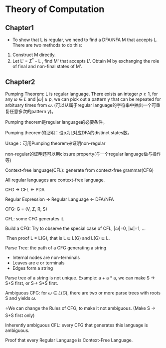 # Theory of Computation

## Chapter1

- To show that L is regular, we need to find a DFA/NFA M that accepts L. There are two methods to do this:

1. Construct M directly.
2. Let L' = $\Sigma^*$ - L , find M' that accepts L'. Obtain M by exchanging the role of final and non-final states of M'.


## Chapter2
Pumping Theorem: L is regular language. There exists an integer $p \geq1$, for any  $\omega \in L$ and $|\omega|\geq p$, we can pick out a pattern y that can be repeated for arbituary times from $\omega$. (可以从属于regular language的字符串中抽出一个可重复任意多次的pattern y)。

Pumping theorem是regular language的必要条件。

Pumping theorem的证明：设p为L对应DFA的distinct states数。

Usage：可用Pumping theorem来证明non-regular

non-regular的证明还可以用closure property(与一个regular language做与操作等)



Context-free language(CFL): generate from context-free grammar(CFG) 

All regular languages are context-free language.

CFG -> CFL <- PDA

Regular Expression -> Regular Language <- DFA/NFA



CFG: G = (V, $\Sigma$, R, S)

CFL: some CFG generates it.

Build a CFG: Try to observe the special case of CFL, |$\omega$|=0, |$\omega$|=1, ...

​	Then proof L = L(G), that is L $\subseteq$ L(G) and L(G) $\subseteq$ L.

Parse Tree: the path of a CFG generating a string.

- Internal nodes are non-terminals
- Leaves are e or terminals
- Edges form a string

Parse tree of a string is not unique. Example: a + a * a, we can make S -> S+S first, or S-> S*S first.

Ambiguous CFG: for $\omega \in L(G)$, there are two or more parse trees with roots S and yields $\omega$.

⭐We can change the Rules of CFG, to make it not ambiguous. (Make S -> S+S first only)

Inherently ambiguous CFL: every CFG that generates this language is ambiguous.



Proof that every Regular Language is Context-Free Language.

